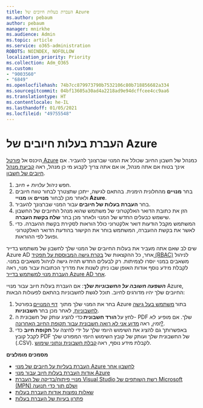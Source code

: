 ```yaml
---
title: העברת בעלות חיובים של Azure
ms.author: pebaum
author: pebaum
manager: mnirkhe
ms.audience: Admin
ms.topic: article
ms.service: o365-administration
ROBOTS: NOINDEX, NOFOLLOW
localization_priority: Priority
ms.collection: Adm_O365
ms.custom:
- "9003560"
- "6849"
ms.openlocfilehash: 74b7cc879973790b7532106c80b718856682a334
ms.sourcegitcommit: 04bf13605a30ad4a2218ad9e94dcffcee4cc9aa6
ms.translationtype: HT
ms.contentlocale: he-IL
ms.lasthandoff: 01/05/2021
ms.locfileid: "49755548"
---
```

# <a name="transfer-azure-billing-ownership"></a>העברת בעלות חיובים של Azure

היכנס אל [פורטל Azure](https://portal.azure.com/) כמנהל של חשבון החיוב שכולל את המנוי שברצונך להעביר. אם אינך בטוח אם אתה מנהל, או אם אתה צריך לקבוע מי כן מנהל, ראה [קביעת מנהל חיובים של חשבון](https://docs.microsoft.com/azure/cost-management-billing/understand/subscription-transfer#whoisaa).

1. חפש _ניהול עלויות + חיוב_.
1. בחר **מנויים** מהחלונית הימנית. בהתאם לגישה, ייתכן שתצטרך לבחור טווח חיובים ולאחר מכן לבחור **מנויים** או **מנויי Azure**.
1. בחר **העברת בעלות של חיובים** עבור המנוי שברצונך להעביר.
1. הזן את כתובת הדואר האלקטרוני של משתמש שהוא מנהל החיובים של החשבון שישמש כבעלים החדש של המנוי ולאחר מכן בחר **שלח בקשת העברה**.
1. המשתמש מקבל הודעות דואר אלקטרוני כולל הוראות לסקירת בקשת ההעברה. כדי לאשר את בקשת ההעברה, המשתמש בוחר את הקישור בהודעת הדואר האלקטרוני ופועל לפי ההוראות.

שים לב שאם אתה מעביר את בעלות החיובים של המנוי שלך לחשבון של משתמש בדייר Azure AD אחר, כל ההקצאות של [בקרת גישה המבוססת על תפקיד (RBAC)](https://docs.microsoft.com/azure/role-based-access-control/overview?WT.mc_id=Portal-Microsoft_Azure_Support) לניהול משאבים במנוי יוסרו לצמיתות. רק לבעלים החדש תהיה גישה לניהול משאבים במנוי. לקבלת מידע נוסף אודות האופן שבו ניתן לשנות את מדריך הכתובות עבור מנוי, ראה [העברת מנוי למשתמש בדייר Azure AD אחר](https://docs.microsoft.com/azure/active-directory/managed-identities-azure-resources/known-issues?WT.mc_id=Portal-Microsoft_Azure_Support).

_**השפעה חשובה על החשבוניות שלך**_: אם העברת בעלות חיוב עבור מנויי Azure, החיובים שלך יהיו מדורגים לחיוב. תוכל לגשת לחשבוניות בהתאם לפעולות הבאות:  

1. בחר את המנוי שלך מתוך  [דף המנויים](https://portal.azure.com/#blade/Microsoft_Azure_Billing/SubscriptionsBlade) בפורטל Azure בתור [משתמש בעל גישה לחשבוניות](https://docs.microsoft.com/azure/cost-management-billing/manage/manage-billing-access?WT.mc_id=Portal-Microsoft_Azure_Support), לאחר מכן בחר **חשבוניות**.
1. לחץ על **הורד חשבונית** כדי להציג עותק של חשבונית ה- PDF שלך. אם מופיע  _לא זמין_, ראה [מדוע אני לא רואה חשבונית עבור תקופת החיוב האחרונה?](https://docs.microsoft.com/azure/cost-management-billing/manage/download-azure-invoice-daily-usage-date?WT.mc_id=Portal-Microsoft_Azure_Support#noinvoice).
1. באפשרותך גם להציג את השימוש היומי שלך על ידי לחיצה על **תקופת חיוב** כדי לקבל קובץ PDF של החשבונית שלך ועותק של קובץ השימוש היומי המפורט שלך (.CSV). לקבלת מידע נוסף, ראה [קבלת חשבונית ונתוני שימוש](https://docs.microsoft.com/azure/cost-management-billing/manage/download-azure-invoice-daily-usage-date?WT.mc_id=Portal-Microsoft_Azure_Support).

**מסמכים מומלצים**

- [העברת בעליות על חיובים של מנוי Azure לחשבון אחר](https://docs.microsoft.com/azure/cost-management-billing/manage/billing-subscription-transfer)
- [אודות העברת בעלות חיוב עבור מנוי Azure](https://docs.microsoft.com//azure/cost-management-billing/understand/subscription-transfer)
- [מנויי פיתוח/בדיקה של העברת Visual Studio,‏רשת השותפים של Microsoft (MPN) ושלם תוך כדי תנועה](https://docs.microsoft.com/azure/billing/billing-subscription-transfer?WT.mc_id=Portal-Microsoft_Azure_Support#transferring-visual-studio-microsoft-partner-network-mpn-and-pay-as-you-go-devtest-subscriptions)
- [שאלות נפוצות אודות העברת בעלות](https://docs.microsoft.com/azure/billing/billing-subscription-transfer?WT.mc_id=Portal-Microsoft_Azure_Support#frequently-asked-questions-faq-for-senders)
- [פתרון בעיות של העברת בעלות](https://docs.microsoft.com/azure/billing/billing-subscription-transfer?WT.mc_id=Portal-Microsoft_Azure_Support#troubleshooting)
